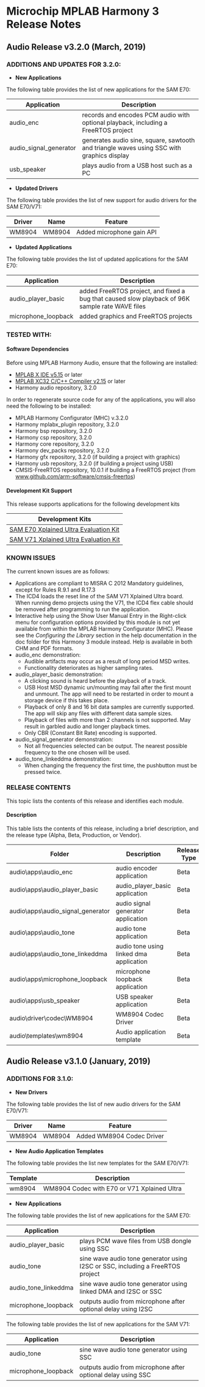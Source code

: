 # Microchip MPLAB Harmony 3 Release Notes
## Audio Release v3.2.0 (March, 2019)
### ADDITIONS AND UPDATES FOR  3.2.0:

- **New Applications**

The following table provides the list of new applications for the SAM E70:

| Application | Description |
| --- | --- |
| audio_enc |  records and encodes PCM audio with optional playback, including a FreeRTOS project |
| audio_signal_generator | generates audio sine, square, sawtooth and triangle waves using SSC with graphics display |
| usb_speaker | plays audio from a USB host such as a PC |

- **Updated Drivers**

The following table provides the list of new support for audio drivers for the SAM E70/V71:

| Driver | Name | Feature |
| --- | --- | --- |
| WM8904| WM8904 | Added microphone gain API|

- **Updated Applications**

The following table provides the list of updated applications for the SAM E70:

| Application | Description |
| --- | --- |
| audio_player_basic | added FreeRTOS project, and fixed a bug that caused slow playback of 96K sample rate WAVE files |
| microphone_loopback | added graphics and FreeRTOS projects |

### TESTED WITH:

#### Software Dependencies

Before using MPLAB Harmony Audio, ensure that the following are installed:

- [MPLAB X IDE v5.15](https://www.microchip.com/mplab/mplab-x-ide) or later
- [MPLAB XC32 C/C++ Compiler v2.15](https://www.microchip.com/mplab/compilers) or later
- Harmony audio repository, 3.2.0

In order to regenerate source code for any of the applications, you will also need the following to be installed:

- MPLAB Harmony Configurator (MHC) v.3.2.0
- Harmony mplabx_plugin repository, 3.2.0
- Harmony bsp repository, 3.2.0
- Harmony csp repository, 3.2.0
- Harmony core repository, 3.2.0
- Harmony dev_packs repository, 3.2.0
- Harmony gfx repository, 3.2.0 (if building a project with graphics)
- Harmony usb repository, 3.2.0 (if building a project using USB)
- CMSIS-FreeRTOS repository, 10.0.1 if building a FreeRTOS project (from www.github.com/arm-software/cmsis-freertos)

#### Development Kit Support

This release supports applications for the following development kits

| Development Kits |
| --- |
| [SAM E70 Xplained Ultra Evaluation Kit](https://www.microchip.com/DevelopmentTools/ProductDetails.aspx?PartNO=ATSAME70-XULT) |
| [SAM V71 Xplained Ultra Evaluation Kit](https://www.microchip.com/DevelopmentTools/ProductDetails.aspx?PartNO=ATSAMV71-XULT) |

### KNOWN ISSUES

The current known issues are as follows:

* Applications are compliant to MISRA C 2012 Mandatory guidelines, except for Rules R.9.1 and R.17.3
* The ICD4 loads the reset line of the SAM V71 Xplained Ultra board. When running demo projects using the V71, the ICD4 flex cable should be removed after programming to run the application.
* Interactive help using the Show User Manual Entry in the Right-click menu for configuration options provided by this module is not yet available from within the MPLAB Harmony Configurator (MHC).  Please see the *Configuring the Library* section in the help documentation in the doc folder for this Harmony 3 module instead.  Help is available in both CHM and PDF formats.
* audio_enc demonstration:
    - Audible artifacts may occur as a result of long period MSD writes.
    - Functionality deteriorates as higher sampling rates.
* audio_player_basic demonstration:
    - A clicking sound is heard before the playback of a
track.
    - USB Host MSD dynamic un/mounting may fail after the first mount and unmount.  The app will need to be restarted in order to mount a storage device if this takes place.
    - Playback of only 8 and 16 bit data samples are
currently supported. The app will skip any files with
different data sample sizes.
    - Playback of files with more than 2 channels is not
supported. May result in garbled audio and longer
playback times.
    - Only CBR (Constant Bit Rate) encoding is supported.
* audio_signal_generator demonstration:
    - Not all frequencies selected can be output.  The nearest possible frequency to the one chosen will be used. 
* audio_tone_linkeddma demonstration:
    - When changing the frequency the first time, the pushbutton
must be pressed twice.

### RELEASE CONTENTS

This topic lists the contents of this release and identifies each module.

#### Description

This table lists the contents of this release, including a brief description, and the release type (Alpha, Beta, Production, or Vendor).


| Folder | Description | Release Type |
| --- | --- | --- |
| audio\apps\audio_enc | audio encoder application | Beta |
| audio\apps\audio_player_basic | audio_player_basic application | Beta |
| audio\apps\audio_signal_generator | audio signal generator application | Beta |
| audio\apps\audio_tone  | audio tone application | Beta |
| audio\apps\audio_tone_linkeddma | audio tone using linked dma application | Beta |
| audio\apps\microphone_loopback | microphone loopback application | Beta |
| audio\apps\usb_speaker | USB speaker application | Beta |
| audio\driver\codec\WM8904 | WM8904 Codec Driver | Beta |
| audio\templates\wm8904 | Audio application template | Beta |

## Audio Release v3.1.0 (January, 2019)
### ADDITIONS FOR 3.1.0:

- **New Drivers**

The following table provides the list of new audio drivers for the SAM E70/V71:

| Driver | Name | Feature |
| --- | --- | --- |
| WM8904| WM8904 | Added WM8904 Codec Driver|

- **New Audio Application Templates**
 
The following table provides the list new templates for the SAM E70/V71:

| Template | Description |
| --- | --- |
| wm8904 | WM8904 Codec with E70 or V71 Xplained Ultra  |

- **New Applications**

The following table provides the list of new applications for the SAM E70:

| Application | Description |
| --- | --- |
| audio_player_basic | plays PCM wave files from USB dongle using SSC|
| audio_tone |  sine wave audio tone generator using I2SC or SSC, including a FreeRTOS project|
| audio_tone_linkeddma | sine wave audio tone generator using linked DMA and I2SC or SSC |
| microphone_loopback | outputs audio from microphone after optional delay using I2SC |

The following table provides the list of new applications for the SAM V71:

| Application | Description |
| --- | --- |
| audio_tone |  sine wave audio tone generator using SSC |
| microphone_loopback | outputs audio from microphone after optional delay using SSC |




